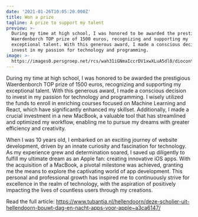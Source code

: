 ```yaml
---
date: '2021-01-26T10:05:20.000Z'
title: Won a prize
tagline: A prize to support my talent
preview: >-
  During my time at high school, I was honored to be awarded the prestigious
  Waerdenborch TOP prize of 1500 euros, recognizing and supporting my
  exceptional talent. With this generous award, I made a conscious decision to
  invest in my passion for technology and programming.
image: >-
  https://images0.persgroep.net/rcs/wah31iGNmaIccrDV1xwXLuA5dl0/diocontent/181488602/_fitwidth/694/?appId=21791a8992982cd8da851550a453bd7f&quality=0.8
---
```

During my time at high school, I was honored to be awarded the prestigious Waerdenborch TOP prize of 1500 euros, recognizing and supporting my exceptional talent. With this generous award, I made a conscious decision to invest in my passion for technology and programming. I wisely utilized the funds to enroll in enriching courses focused on Machine Learning and React, which have significantly enhanced my skillset. Additionally, I made a crucial investment in a new MacBook, a valuable tool that has streamlined and optimized my workflow, enabling me to pursue my dreams with greater efficiency and creativity.

When I was 10 years old, I embarked on an exciting journey of website development, driven by an innate curiosity and fascination for technology. As my experience grew and determination soared, I saved up diligently to fulfill my ultimate dream as an Apple fan: creating innovative iOS apps. With the acquisition of a MacBook, a pivotal milestone was achieved, granting me the means to explore the captivating world of app development. This personal and professional growth has inspired me to continuously strive for excellence in the realm of technology, with the aspiration of positively impacting the lives of countless users through my creations.

Read the full article: https://www.tubantia.nl/hellendoorn/deze-scholier-uit-hellendoorn-bouwt-dag-en-nacht-apps-voor-apple~a3ca6147/
